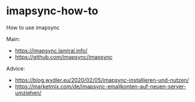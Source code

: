# imapsync-how-to
How to use imapsync

Main:
- https://imapsync.lamiral.info/
- https://github.com/imapsync/imapsync

Advice:
- https://blog.wydler.eu/2020/02/05/imapsync-installieren-und-nutzen/
- https://marketmix.com/de/imapsync-emailkonten-auf-neuen-server-umziehen/
